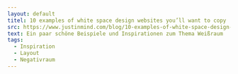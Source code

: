 ```yaml
---
layout: default
titel: 10 examples of white space design websites you’ll want to copy
src: https://www.justinmind.com/blog/10-examples-of-white-space-design-websites-youll-want-to-copy/
text: Ein paar schöne Beispiele und Inspirationen zum Thema Weißraum
tags:
  - Inspiration
  - Layout
  - Negativraum
---
```


